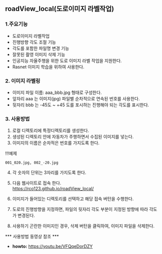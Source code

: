 ## roadView_local(도로이미지 라벨작업)

### 1.주요기능

- 도로이미지 라벨작업
- 진행방향 각도 조절 기능
- 각도를 포함한 파일명 변경 기능
- 잘못된 촬영 이미지 삭제 기능
- 인공지능 자율주행을 위한 도로 이미지 라벨 작업을 지원한다.
- Rasnet 이미지 학습을 위하여 사용한다.


### 2. 이미지 라벨링

- 이미지 파일 이름:  aaa_bbb.jpg 형태로 구성한다. 
- 앞자리 aaa 는 이미지(jpg) 파일별 순차적으로 연속된 번호를 사용한다.
- 뒷자리 bbb 는 -45도 ~ +45 도를 포시하는 진행해야 되는 각도를 표시한다.

### 3. 사용방법

1) 로컬 디렉토리에 특정디렉토리를 생성한다.
2) 생성된 디렉토리 안에 자동차가 주행하면서 수집된 이미지를 넣는다.
3) 이미지의 이름은 순차적은 번호를 가지도록 한다. 

!!!예제
```
001_020.jpg, 002_-20.jpg
```


4) 각 숫자의 단위는 3자리를 가지도록 한다.
5) 다음 웹사이트로 접속 한다.  
    https://rco123.github.io/roadView_local/

6) 이미지가 들어있는 디렉토리를 선택하고 해당 접속 버턴을 수행한다.

7) 도로의 진행방향을 지정하면, 파일의 뒷자리 각도 부분이 지정된 방향에 따라 각도가 변경된다.

8) 사용하기 곤란한 이미지인 경우, 삭제 버턴을 클릭하여, 이미지 파일을 삭제한다.

*** 사용방법 동영상 참조 ***
  - **howto:** https://youtu.be/VFQqeDorDZY






